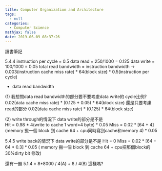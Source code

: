 ```yaml
---
title: Computer Organization and Architecture
tags:
  - null
categories:
  - Computer Science
mathjax: false
date: 2019-06-09 08:37:26
---
```


讀書筆記
<!--more-->

5.4.4
instruction per cycle = 0.5
data read = 250/1000  = 0.125
data write = 100/1000 = 0.05
total read bandwidth =
instruction bandwidth -> 0.003(instruction cache miss rate) * 64(block size) * 0.5(instruction per cycle)
 + data read bandwidth

(1)
我想問data read bandwidth的部分要不要考慮data write的 cycle比例?
0.02(data cache miss rate) * (0.125 + 0.05) * 64(block size)
還是只要考慮read的部分
0.02(data cache miss rate) * (0.125) * 64(block size)

(2)
write through的情況下 data write的部分是不是  
Hit = 0.98 * 4(write to cache 1 word=4 byte) * 0.05
Miss = 0.02 * [64 + 4](memory 搬一個 block 到 cache 64 + cpu同時寫到cache和memory 4) * 0.05

5.4.5
write back的情況下 data write的部分是不是 
Hit = 0
Miss = 0.02 * [64 + 64 * 0.3] * 0.05 ( memory 搬一個 block 到 cache 64  + cpu把那個block的30%dirty bit 修改)


還有一題 5.1.4 = 8*8000 / 4(A) + 8 / 4(B) 這樣嗎?